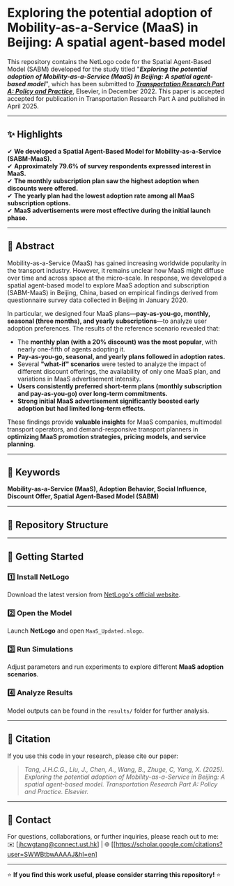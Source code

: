 # Exploring the potential adoption of Mobility-as-a-Service (MaaS) in Beijing: A spatial agent-based model
This repository contains the NetLogo code for the Spatial Agent-Based Model (SABM) developed for the study titled "**_Exploring the potential adoption of Mobility-as-a-Service (MaaS) in Beijing: A spatial agent-based model_**", which has been submitted to **_[Transportation Research Part A: Policy and Practice](https://www.sciencedirect.com/journal/transportation-research-part-a-policy-and-practice)_**, Elsevier, in December 2022. This paper is accepted accepted for publication in Transportation Research Part A and published in April 2025.  

---

## ✨ Highlights  
✔ **We developed a Spatial Agent-Based Model for Mobility-as-a-Service (SABM-MaaS).**  
✔ **Approximately 79.6% of survey respondents expressed interest in MaaS.**  
✔ **The monthly subscription plan saw the highest adoption when discounts were offered.**  
✔ **The yearly plan had the lowest adoption rate among all MaaS subscription options.**  
✔ **MaaS advertisements were most effective during the initial launch phase.**  

---

## 📖 Abstract  
Mobility-as-a-Service (MaaS) has gained increasing worldwide popularity in the transport industry. However, it remains unclear how MaaS might diffuse over time and across space at the micro-scale. In response, we developed a spatial agent-based model to explore MaaS adoption and subscription (SABM-MaaS) in Beijing, China, based on empirical findings derived from questionnaire survey data collected in Beijing in January 2020.  

In particular, we designed four MaaS plans—**pay-as-you-go, monthly, seasonal (three months), and yearly subscriptions**—to analyze user adoption preferences. The results of the reference scenario revealed that:  
- The **monthly plan (with a 20% discount) was the most popular**, with nearly one-fifth of agents adopting it.  
- **Pay-as-you-go, seasonal, and yearly plans followed in adoption rates.**  
- Several **"what-if" scenarios** were tested to analyze the impact of different discount offerings, the availability of only one MaaS plan, and variations in MaaS advertisement intensity.  
- **Users consistently preferred short-term plans (monthly subscription and pay-as-you-go) over long-term commitments.**  
- **Strong initial MaaS advertisement significantly boosted early adoption but had limited long-term effects.**  

These findings provide **valuable insights** for MaaS companies, multimodal transport operators, and demand-responsive transport planners in **optimizing MaaS promotion strategies, pricing models, and service planning**.  

---

## 🔑 Keywords  
**Mobility-as-a-Service (MaaS), Adoption Behavior, Social Influence, Discount Offer, Spatial Agent-Based Model (SABM)**  

---

## 📂 Repository Structure
---

## 🚀 Getting Started  

### 1️⃣ **Install NetLogo**  
Download the latest version from [NetLogo's official website](https://ccl.northwestern.edu/netlogo/).  

### 2️⃣ **Open the Model**  
Launch **NetLogo** and open `MaaS_Updated.nlogo`.  

### 3️⃣ **Run Simulations**  
Adjust parameters and run experiments to explore different **MaaS adoption scenarios**.  

### 4️⃣ **Analyze Results**  
Model outputs can be found in the `results/` folder for further analysis.  

---

## 📜 Citation  
If you use this code in your research, please cite our paper:  

> **Tang, J.H.C.G., Liu, J., Chen, A., Wang, B., Zhuge*, C, Yang, X. (2025). Exploring the potential adoption of Mobility-as-a-Service in Beijing: A spatial agent-based model. Transportation Research Part A: Policy and Practice. Elsevier.*  

---

## 📧 Contact  
For questions, collaborations, or further inquiries, please reach out to me:  
✉️ [jhcwgtang@connect.ust.hk] | 🌐 [[https://scholar.google.com/citations?user=SWWBtbwAAAAJ&hl=en]  

---

⭐ **If you find this work useful, please consider starring this repository!** ⭐
